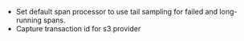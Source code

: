 <!-- To avoid merge conflicts, add items at an arbitrary place in the list. -->

- Set default span processor to use tail sampling for failed and long-running spans.
- Capture transaction id for s3 provider
